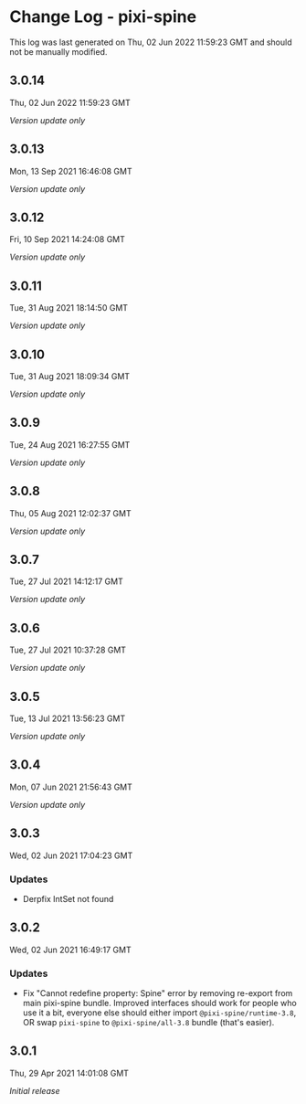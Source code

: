# Change Log - pixi-spine

This log was last generated on Thu, 02 Jun 2022 11:59:23 GMT and should not be manually modified.

## 3.0.14
Thu, 02 Jun 2022 11:59:23 GMT

_Version update only_

## 3.0.13
Mon, 13 Sep 2021 16:46:08 GMT

_Version update only_

## 3.0.12
Fri, 10 Sep 2021 14:24:08 GMT

_Version update only_

## 3.0.11
Tue, 31 Aug 2021 18:14:50 GMT

_Version update only_

## 3.0.10
Tue, 31 Aug 2021 18:09:34 GMT

_Version update only_

## 3.0.9
Tue, 24 Aug 2021 16:27:55 GMT

_Version update only_

## 3.0.8
Thu, 05 Aug 2021 12:02:37 GMT

_Version update only_

## 3.0.7
Tue, 27 Jul 2021 14:12:17 GMT

_Version update only_

## 3.0.6
Tue, 27 Jul 2021 10:37:28 GMT

_Version update only_

## 3.0.5
Tue, 13 Jul 2021 13:56:23 GMT

_Version update only_

## 3.0.4
Mon, 07 Jun 2021 21:56:43 GMT

_Version update only_

## 3.0.3
Wed, 02 Jun 2021 17:04:23 GMT

### Updates

- Derpfix IntSet not found

## 3.0.2
Wed, 02 Jun 2021 16:49:17 GMT

### Updates

- Fix "Cannot redefine property: Spine" error by removing re-export from main pixi-spine bundle. Improved interfaces should work for people who use it a bit, everyone else should either import `@pixi-spine/runtime-3.8`, OR swap `pixi-spine` to `@pixi-spine/all-3.8` bundle (that's easier).

## 3.0.1
Thu, 29 Apr 2021 14:01:08 GMT

_Initial release_

